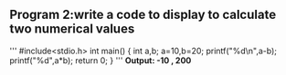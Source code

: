 ##  Program 2:write a code to display to  calculate two numerical values 
'''
#include<stdio.h>
int main() 
{
int a,b;
a=10,b=20;
printf("%d\n",a-b);
printf("%d",a*b);
return 0;
}
'''
**Output: -10 , 200**
